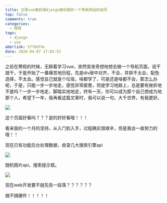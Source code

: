 ```yaml
---
title: 记录vue做前端django做后端的一个导航网站的经历
top: false
comments: true
categories:
  - 随笔
tags:
  - django
  - vue
abbrlink: 5f768f4c
date: 2020-04-07 17:03:53
---
```


之前在寒假的时候，无聊着学习vue，突然突发奇想地想去做一个导航页面，说干就干，于是开始了一番痛苦地历程，先是div居中对齐，不会，并排不太会，配色选择，不太会。感觉自己就是个垃圾，啥都学了，可是还是啥都不会，那怎么办呢，于是，只能一步一步地走，感觉非常疲惫，但是学习地路上，总是要有挫折地不是吗？一步一步地走，脚踏实地地走，终有一天，你可以成为那个自己想成为地那个人，希望下一年，我再看这篇文章时，我可以说一句，大千世界，有我更好。

<!-- more -->

![](http://photo.jomeswang.top/20200407204251.png)

这个页面好看吗？？？是的好好看哦！！！

看来我的一个月的坚持，从入门到入手，过程确实很艰辛，但是我会一直努力的哦！！

现在已有功能后台处理数据，收录几大搜索引擎api

![](http://photo.jomeswang.top/20200407204856.png)

随机图片api，搜索提示框。

![](http://photo.jomeswang.top/20200407205109.png)

现在web开发要不就先告一段落？？？？？？

搞不搞硬件！！！！！

